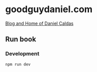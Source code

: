 # goodguydaniel.com

<a href="https://goodguydaniel.com" title="Blog and Home of Daniel Caldas" target="_blank">Blog and Home of Daniel Caldas</a>

## Run book

### Development

```
npm run dev
```
